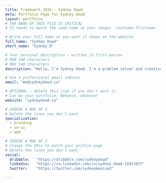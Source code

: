 ```yaml
---
title: Framework 2016 - Sydney Dowd
meta: Portfolio Page for Sydney Dowd
layout: portfolio
# THE NAME OF THIS FILE IS CRITICAL
# It needs to match the same name as your images `lastname-firstname`

# Write your full name as you want it shown on the website
full_name: "Sydney Dowd"
short_name: "Sydney D"

# Your personal description — written in first-person
# MIN 100 characters
# MAX 140 characters
description: "Hello, I'm Sydney Dowd. I'm a problem solver and creative thinker with a focus on interactive design."

# Use a professional email address
email: "me@sydneydowd.ca"

# OPTIONAL — delete this line if you don't want it
# Can be your portfolio, Behance, whatever
website: "sydneydowd.ca"

# CHOOSE A MAX OF 3
# Delete the lines you don’t want
specialization:
  - branding
  - ux-ui
  - web

# CHOOSE A MAX OF 3
# Change the URLs to match your profile page
# Delete the lines you don’t want
social:
  dribbble:   "https://dribbble.com/sydneydowd"
  linkedin:   "https://ca.linkedin.com/in/sydney-dowd-15923977"
  twitter:    "https://twitter.com/sydneymassied"

---
```

